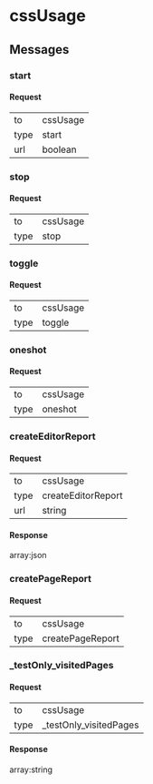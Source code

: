 
# cssUsage #

## Messages ##

### start ###

#### Request ####

<table>

<tr>
<td>to</td>
<td>cssUsage</td>
</tr>

<tr>
<td>type</td>
<td>start</td>
</tr>

<tr>
<td>url</td>
<td>boolean</td>
</tr>

</table>

### stop ###

#### Request ####

<table>

<tr>
<td>to</td>
<td>cssUsage</td>
</tr>

<tr>
<td>type</td>
<td>stop</td>
</tr>

</table>

### toggle ###

#### Request ####

<table>

<tr>
<td>to</td>
<td>cssUsage</td>
</tr>

<tr>
<td>type</td>
<td>toggle</td>
</tr>

</table>

### oneshot ###

#### Request ####

<table>

<tr>
<td>to</td>
<td>cssUsage</td>
</tr>

<tr>
<td>type</td>
<td>oneshot</td>
</tr>

</table>

### createEditorReport ###

#### Request ####

<table>

<tr>
<td>to</td>
<td>cssUsage</td>
</tr>

<tr>
<td>type</td>
<td>createEditorReport</td>
</tr>

<tr>
<td>url</td>
<td>string</td>
</tr>

</table>

#### Response ####
array:json

### createPageReport ###

#### Request ####

<table>

<tr>
<td>to</td>
<td>cssUsage</td>
</tr>

<tr>
<td>type</td>
<td>createPageReport</td>
</tr>

</table>

### _testOnly_visitedPages ###

#### Request ####

<table>

<tr>
<td>to</td>
<td>cssUsage</td>
</tr>

<tr>
<td>type</td>
<td>_testOnly_visitedPages</td>
</tr>

</table>

#### Response ####
array:string
